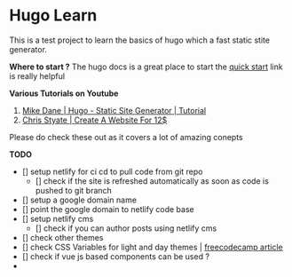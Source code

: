 # Hugo Learn
This is a test project to learn the basics of hugo which a fast static stite generator.

**Where to start ?**
The hugo docs is a great place to start the [quick start](https://gohugo.io/getting-started/quick-start/) link is really helpful

**Various Tutorials on Youtube**
1. [Mike Dane | Hugo - Static Site Generator | Tutorial](https://www.youtube.com/playlist?list=PLLAZ4kZ9dFpOnyRlyS-liKL5ReHDcj4G3)
2. [Chris Styate | Create A Website For 12$](https://www.youtube.com/playlist?list=PL-Kz5P-mYdMgAJDmRJquyMHfdaIOD-3oj)
   
Please do check these out as it covers a lot of amazing conepts 

**TODO**
- [] setup netlify for ci cd to pull code from git repo
  - [] check if the site is refreshed automatically as soon as code is pushed to git branch
- [] setup a google domain name
- [] point the google domain to netlify code base
- [] setup netlify cms 
  - [] check if you can author posts using netlify cms
- [] check other themes 
- [] check CSS Variables for light and day themes | [freecodecamp article](https://medium.freecodecamp.org/everything-you-need-to-know-about-css-variables-c74d922ea855)
- [] check if vue js based components can be used ?
- 